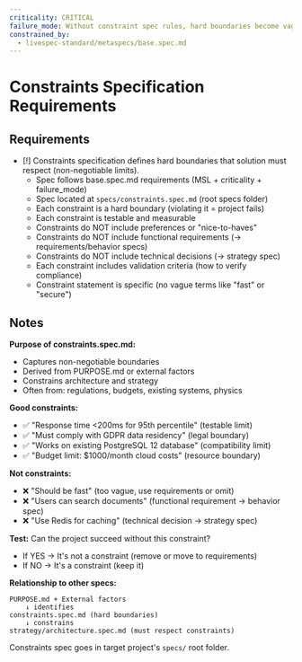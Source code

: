 ```yaml
---
criticality: CRITICAL
failure_mode: Without constraint spec rules, hard boundaries become vague requirements or mix with preferences
constrained_by:
  - livespec-standard/metaspecs/base.spec.md
---
```


# Constraints Specification Requirements

## Requirements
- [!] Constraints specification defines hard boundaries that solution must respect (non-negotiable limits).
  - Spec follows base.spec.md requirements (MSL + criticality + failure_mode)
  - Spec located at `specs/constraints.spec.md` (root specs folder)
  - Each constraint is a hard boundary (violating it = project fails)
  - Each constraint is testable and measurable
  - Constraints do NOT include preferences or "nice-to-haves"
  - Constraints do NOT include functional requirements (→ requirements/behavior specs)
  - Constraints do NOT include technical decisions (→ strategy spec)
  - Each constraint includes validation criteria (how to verify compliance)
  - Constraint statement is specific (no vague terms like "fast" or "secure")

## Notes

**Purpose of constraints.spec.md:**
- Captures non-negotiable boundaries
- Derived from PURPOSE.md or external factors
- Constrains architecture and strategy
- Often from: regulations, budgets, existing systems, physics

**Good constraints:**
- ✅ "Response time <200ms for 95th percentile" (testable limit)
- ✅ "Must comply with GDPR data residency" (legal boundary)
- ✅ "Works on existing PostgreSQL 12 database" (compatibility limit)
- ✅ "Budget limit: $1000/month cloud costs" (resource boundary)

**Not constraints:**
- ❌ "Should be fast" (too vague, use requirements or omit)
- ❌ "Users can search documents" (functional requirement → behavior spec)
- ❌ "Use Redis for caching" (technical decision → strategy spec)

**Test:** Can the project succeed without this constraint?
- If YES → It's not a constraint (remove or move to requirements)
- If NO → It's a constraint (keep it)

**Relationship to other specs:**
```
PURPOSE.md + External factors
    ↓ identifies
constraints.spec.md (hard boundaries)
    ↓ constrains
strategy/architecture.spec.md (must respect constraints)
```

Constraints spec goes in target project's `specs/` root folder.
